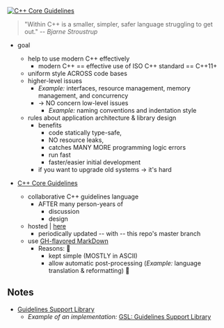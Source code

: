 [![C++ Core Guidelines](cpp_core_guidelines_logo_text.png)](http://isocpp.github.io/CppCoreGuidelines/CppCoreGuidelines)

>"Within C++ is a smaller, simpler, safer language struggling to get out."
>-- <cite>Bjarne Stroustrup</cite>

* goal
  * help to use modern C++ effectively
    * modern C++ == effective use of ISO C++ standard == C++11+
  * uniform style ACROSS code bases
  * higher-level issues
    * _Example:_ interfaces, resource management, memory management, and concurrency
    * -> NO concern low-level issues
      * _Example:_ naming conventions and indentation style
  * rules about application architecture & library design
    * benefits
      * code statically type-safe,
      * NO resource leaks,
      * catches MANY MORE programming logic errors
      * run fast
      * faster/easier initial development
    * if you want to upgrade old systems -> it's hard

* [C++ Core Guidelines](CppCoreGuidelines.md)
  * collaborative C++ guidelines language  
    * AFTER many person-years of
      * discussion
      * design 
  * hosted | [here](http://isocpp.github.io/CppCoreGuidelines/CppCoreGuidelines)
    * periodically updated -- with -- this repo's master branch
  * use [GH-flavored MarkDown](https://github.github.com/gfm/)
    * Reasons: 🧠
      * kept simple (MOSTLY in ASCII)
      * allow automatic post-processing (_Example:_ language translation & reformatting) 🧠

## Notes

* [Guidelines Support Library](docs/gsl-intro.md)
  * _Example of an implementation:_ [GSL: Guidelines Support Library](https://github.com/Microsoft/GSL)
